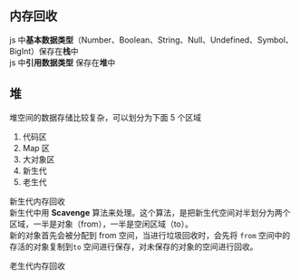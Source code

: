 <!--
 * @Author: Richard Chiang
 * @Date: 2021-03-22 17:37:24
 * @LastEditor: Richard Chiang
 * @LastEditTime: 2021-03-22 17:59:15
 * @Email: 19875991227@163.com
 * @Description: 
-->
## 内存回收  
js 中**基本数据类型**（Number、Boolean、String、Null、Undefined、Symbol、BigInt）保存在**栈**中  
js 中**引用数据类型** 保存在**堆**中  

## 堆  
堆空间的数据存储比较复杂，可以划分为下面 5 个区域  
1. 代码区
2. Map 区
3. 大对象区
4. 新生代
5. 老生代

新生代内存回收  
新生代中用 **Scavenge** 算法来处理。这个算法，是把新生代空间对半划分为两个区域，一半是对象（from），一半是空闲区域（to）。  
新的对象首先会被分配到 from 空间，当进行垃圾回收时，会先将 <code>from</code> 空间中的存活的对象复制到<code>to</code> 空间进行保存，对未保存的对象的空间进行回收。  

老生代内存回收
